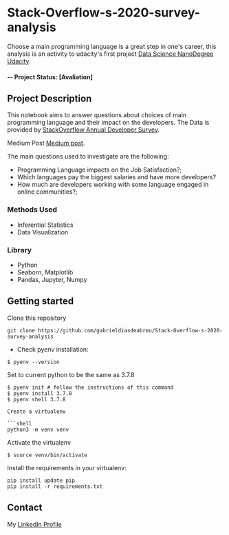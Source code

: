 # Stack-Overflow-s-2020-survey-analysis

Choose a main programming language is a great step in one's career, this analysis is an activity to udacity's first project [Data Science NanoDegree Udacity](https://www.udacity.com/course/data-scientist-nanodegree--nd025).

#### -- Project Status: [Avaliation]

## Project Description

This notebook aims to answer questions about choices of main programming language and their impact on the developers. The Data is provided by [StackOverflow Annual Developer Survey](https://insights.stackoverflow.com/survey).

Medium Post [Medium post](https://gabrieldiasdeabreu.medium.com/dont-choose-your-main-programming-language-before-reading-this-5b416c93b9ac).

The main questions used to investigate are the following:

- Programming Language impacts on the Job Satisfaction?;
- Which languages pay the biggest salaries and have more developers?
- How much are developers working with some language engaged in online communities?;

### Methods Used

- Inferential Statistics
- Data Visualization

### Library

- Python
- Seaborn, Matplotlib
- Pandas, Jupyter, Numpy

## Getting started

Clone this repository

```shell
git clone https://github.com/gabrieldiasdeabreu/Stack-Overflow-s-2020-survey-analysis
```

- Check pyenv installation:

```shell
$ pyenv --version
```

Set to current python to be the same as 3.7.8

````shell
$ pyenv init # follow the instructions of this command
$ pyenv install 3.7.8
$ pyenv shell 3.7.8

Create a virtualenv

```shell
python3 -m venv venv
````

Activate the virtualenv

```shell
$ source venv/bin/activate
```

Install the requirements in your virtualenv:

```shell
pip install update pip
pip install -r requirements.txt
```

## Contact

My [LinkedIn Profile](linkedin.com/in/gabriel-dias-de-abreu-b2063a199)
